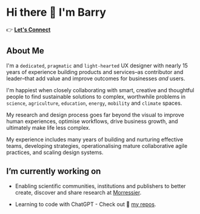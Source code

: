 # Hi there 👋 I'm Barry

👉 **[Let's Connect](https://linktr.ee/barryprendergast)**

## About Me

I'm a `dedicated`, `pragmatic` and `light-hearted` UX designer with nearly 15 years of experience building products and services–as contributor and leader–that add value and improve outcomes for businesses *and* users.

I'm happiest when closely collaborating with smart, creative and thoughtful people to find sustainable solutions to complex, worthwhile problems in `science`, `agriculture`, `education`, `energy`, `mobility` and `climate` spaces.

My research and design process goes far beyond the visual to improve human experiences, optimise workflows, drive business growth, and ultimately make life less complex.

My experience includes many years of building and nurturing effective teams, developing strategies, operationalising mature collaborative agile practices, and scaling design systems.

## I’m currently working on

* Enabling scientific communities, institutions and publishers to better create, discover and share research at [Morressier](https://www.morressier.com/).

* Learning to code with ChatGPT - Check out 🥁 [my repos](https://github.com/renderedghost?tab=repositories).
